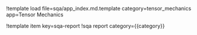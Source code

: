 !template load file=sqa/app_index.md.template category=tensor_mechanics app=Tensor Mechanics

!template item key=sqa-report
!sqa report category={{category}}
